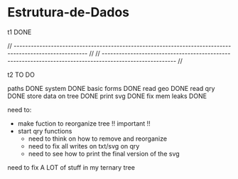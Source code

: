# Estrutura-de-Dados

t1 DONE

// --------------------------------------------------------------------------------------------------------  //
// --------------------------------------------------------------------------------------------------------  //

t2 TO DO

paths DONE
system DONE
basic forms DONE
read geo DONE
read qry DONE
store data on tree DONE
print svg DONE
fix mem leaks DONE

need to:
   * make fuction to reorganize tree !! important !!
   * start qry functions
      - need to think on how to remove and reorganize
      - need to fix all writes on txt/svg on qry
      - need to see how to print the final version of the svg       
      
need to fix A LOT of stuff in my ternary tree 



